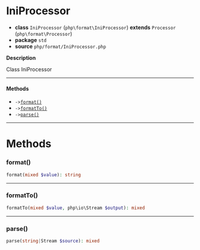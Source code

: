 # IniProcessor

- **class** `IniProcessor` (`php\format\IniProcessor`) **extends** `Processor` (`php\format\Processor`)
- **package** `std`
- **source** `php/format/IniProcessor.php`

**Description**

Class IniProcessor

---

#### Methods

- `->`[`format()`](#method-format)
- `->`[`formatTo()`](#method-formatto)
- `->`[`parse()`](#method-parse)

---
# Methods

<a name="method-format"></a>

### format()
```php
format(mixed $value): string
```

---

<a name="method-formatto"></a>

### formatTo()
```php
formatTo(mixed $value, php\io\Stream $output): mixed
```

---

<a name="method-parse"></a>

### parse()
```php
parse(string|Stream $source): mixed
```